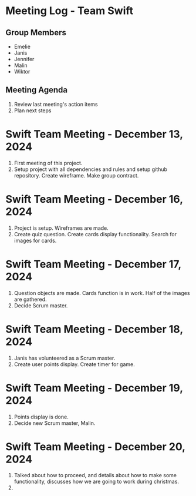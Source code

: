 # Meeting Log - Team Swift

## Group Members

- Emelie
- Janis
- Jennifer
- Malin
- Wiktor

## Meeting Agenda

1. Review last meeting's action items
2. Plan next steps

# Swift Team Meeting - December 13, 2024

1. First meeting of this project.
2. Setup project with all dependencies and rules and setup github repository. Create wireframe. Make group contract.

# Swift Team Meeting - December 16, 2024

1. Project is setup. Wireframes are made.
2. Create quiz question. Create cards display functionality. Search for images for cards.

# Swift Team Meeting - December 17, 2024

1. Question objects are made. Cards function is in work. Half of the images are gathered.
2. Decide Scrum master.

# Swift Team Meeting - December 18, 2024

1. Janis has volunteered as a Scrum master.
2. Create user points display. Create timer for game.

# Swift Team Meeting - December 19, 2024

1. Points display is done.
2. Decide new Scrum master, Malin.

# Swift Team Meeting - December 20, 2024

1. Talked about how to proceed, and details about how to make some functionality, discusses how we are going to work during christmas.
2. 

